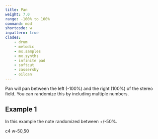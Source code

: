 ```yaml
---
title: Pan
weight: 7.0
range: -100% to 100%
command: mod
shortcode: w
inpattern: true
clades:
    - drum
    - melodic
    - mx.samples
    - mx.synths
    - infinite pad
    - softcut
    - zassersby
    - oilcan
---
```


Pan will pan between the left (-100%) and the right (100%) of the stereo field. You can randomize this by including multiple numbers.

## Example 1

In this example the note randomized between +/-50%.

<p class="shiny">c4 w-50,50</p>
